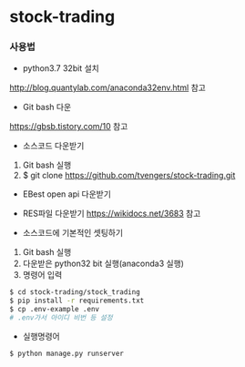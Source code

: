 # stock-trading

### 사용법

* python3.7 32bit 설치

http://blog.quantylab.com/anaconda32env.html 참고

* Git bash 다운

https://gbsb.tistory.com/10 참고

* 소스코드 다운받기
1. Git bash 실행
2. $ git clone https://github.com/tvengers/stock-trading.git

* EBest open api 다운받기

* RES파일 다운받기
https://wikidocs.net/3683 참고

* 소스코드에 기본적인 셋팅하기
1. Git bash 실행
2. 다운받은 python32 bit 실행(anaconda3 실행) 
3. 명령어 입력
```bash
$ cd stock-trading/stock_trading
$ pip install -r requirements.txt
$ cp .env-example .env
# .env가서 아이디 비번 등 설정
```

* 실행명령어
```bash
$ python manage.py runserver
```
